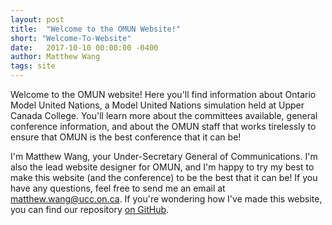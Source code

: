 ```yaml
---
layout: post
title:  "Welcome to the OMUN Website!"
short: "Welcome-To-Website"
date:   2017-10-10 00:00:00 -0400
author: Matthew Wang
tags: site
---
```


Welcome to the OMUN website! Here you'll find information about Ontario Model United Nations, a Model United Nations simulation held at Upper Canada College. You'll learn more about the committees available, general conference information, and about the OMUN staff that works tirelessly to ensure that OMUN is the best conference that it can be!

I'm Matthew Wang, your Under-Secretary General of Communications. I'm also the lead website designer for OMUN, and I'm happy to try my best to make this website (and the conference) to be the best that it can be! If you have any questions, feel free to send me an email at [matthew.wang@ucc.on.ca](mailto:matthew.wang@ucc.on.ca). If you're wondering how I've made this website, you can find our repository [on GitHub](https://github.com/malsf21/omun.ca).
